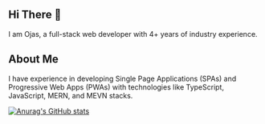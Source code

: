 ## Hi There 👋

I am Ojas, a full-stack web developer with 4+ years of industry experience.

## About Me

I have experience in developing Single Page Applications (SPAs) and Progressive Web Apps (PWAs) with technologies like TypeScript, JavaScript, MERN, and MEVN stacks.

[![Anurag's GitHub stats](https://github-readme-stats.vercel.app/api?username=ojaswiat)](https://github.com/anuraghazra/github-readme-stats)
